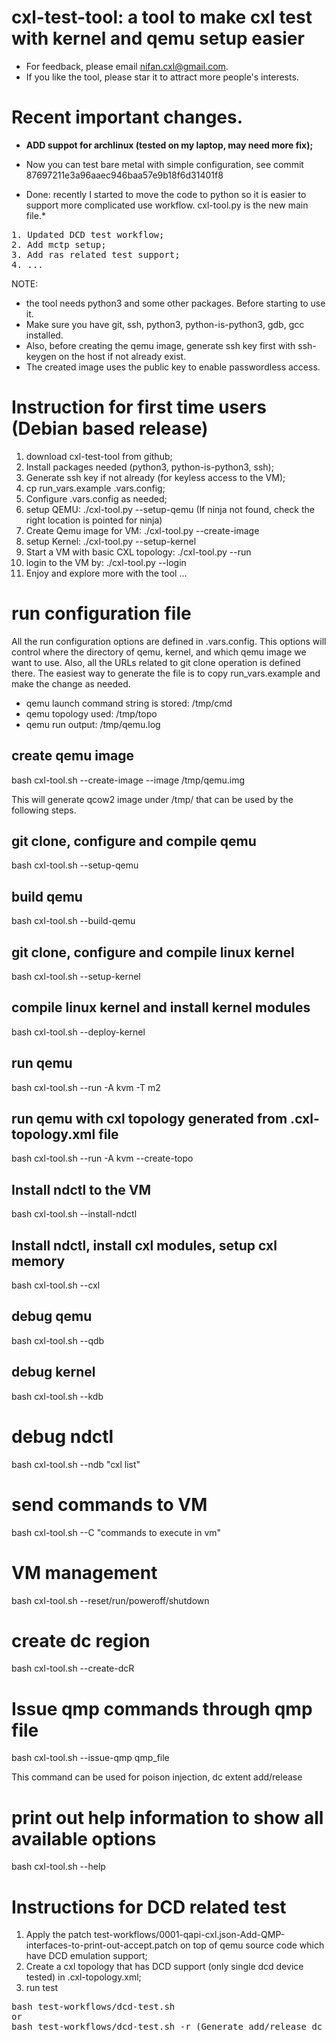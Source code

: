 # cxl-test-tool: a tool to make cxl test with kernel and qemu setup easier

* For feedback, please email nifan.cxl@gmail.com.
* If you like the tool, please star it to attract more people's interests.

# Recent important changes.

* **ADD suppot for archlinux (tested on my laptop, may need more fix);**

* Now you can test bare metal with simple configuration, see commit 87697211e3a96aaec946baa57e9b18f6d31401f8

* Done: recently I started to move the code to python so it is easier to support more complicated use workflow. cxl-tool.py is the new main file.*
<pre>
1. Updated DCD test workflow;
2. Add mctp setup;
3. Add ras related test support;
4. ...
</pre>

NOTE:

* the tool needs python3 and some other packages.  Before starting to use it.
* Make sure you have git, ssh, python3, python-is-python3, gdb, gcc installed.
* Also, before creating the qemu image, generate ssh key first with ssh-keygen on the host if not already exist.
* The created image uses the public key to enable passwordless access.

# Instruction for first time users (Debian based release)
1. download cxl-test-tool from github;
2. Install packages needed (python3, python-is-python3, ssh);
3. Generate ssh key if not already (for keyless access to the VM);
4. cp run_vars.example .vars.config;
5. Configure .vars.config as needed;
6. setup QEMU: ./cxl-tool.py --setup-qemu (If ninja not found, check the right location is pointed for ninja)
7. Create Qemu image for VM: ./cxl-tool.py --create-image
8. setup Kernel: ./cxl-tool.py --setup-kernel
9. Start a VM with basic CXL topology: ./cxl-tool.py --run
10. login to the VM by: ./cxl-tool.py --login
11. Enjoy and explore more with the tool ...

# run configuration file
All the run configuration options are defined in .vars.config. This options will control where the directory of qemu, kernel, and which qemu image we want to use.
Also, all the URLs related to git clone operation is defined there.
The easiest way to generate the file is to copy run_vars.example and make the change as needed.

* qemu launch command string is stored: /tmp/cmd
* qemu topology used: /tmp/topo
* qemu run output: /tmp/qemu.log

## create qemu image
bash cxl-tool.sh --create-image --image /tmp/qemu.img

This will generate qcow2 image under /tmp/ that can be used by the following steps.

## git clone, configure and compile qemu
bash cxl-tool.sh --setup-qemu

## build qemu
bash cxl-tool.sh --build-qemu

## git clone, configure and compile linux kernel
bash cxl-tool.sh --setup-kernel

## compile linux kernel and install kernel modules
bash cxl-tool.sh --deploy-kernel

## run qemu
bash cxl-tool.sh --run -A kvm -T m2 

## run qemu with cxl topology generated from .cxl-topology.xml file
bash cxl-tool.sh --run -A kvm --create-topo

## Install ndctl to the VM
bash cxl-tool.sh --install-ndctl

## Install ndctl, install cxl modules, setup cxl memory
bash cxl-tool.sh --cxl

## debug qemu
bash cxl-tool.sh --qdb

## debug kernel
bash cxl-tool.sh --kdb

# debug ndctl
bash cxl-tool.sh --ndb "cxl list"

# send commands to VM
bash cxl-tool.sh --C "commands to execute in vm"

# VM management
bash cxl-tool.sh --reset/run/poweroff/shutdown

# create dc region
bash cxl-tool.sh --create-dcR

# Issue qmp commands through qmp file
bash cxl-tool.sh --issue-qmp qmp_file

This command can be used for poison injection, dc extent add/release

# print out help information to show all available options
bash cxl-tool.sh --help

# Instructions for DCD related test
1. Apply the patch test-workflows/0001-qapi-cxl.json-Add-QMP-interfaces-to-print-out-accept.patch on top of qemu source code which have DCD emulation support;
2. Create a cxl topology that has DCD support (only single dcd device tested) in .cxl-topology.xml;
3. run test
<pre>
bash test-workflows/dcd-test.sh
or
bash test-workflows/dcd-test.sh -r (Generate add/release dc extent sequence randomly)
</pre>
